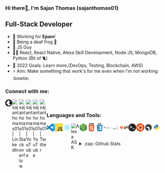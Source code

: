 ### Hi there👋, I'm Sajan Thomas (sajanthomas01) 

## Full-Stack Developer

- 🏢 Working for **Epam**!
- 🐸 Being a deaf frog 🤣
- 🎁 JS Guy
- 👨‍💻 React, React Native, Alexa Skill Development, Node JS, MongoDB, Python (Bit of 🐈)
- 🥅 2022 Goals: Learn more,(DevOps, Testing, Blockchain, AWS)
- ⚡ Aim: Make something that work's for me even when I'm not working :bowtie:

### Connect with me:

[<img align="left" alt="sajan.dev" width="22px" src="https://raw.githubusercontent.com/iconic/open-iconic/master/svg/globe.svg" />][website]
[<img align="left" alt="sajanthomas01 | LinkedIn" width="22px" src="https://cdn.jsdelivr.net/npm/simple-icons@v3/icons/linkedin.svg" />][linkedin]
[<img align="left" alt="sajanthomas01 | Stackoverflow" width="22px" src="https://cdn.jsdelivr.net/npm/simple-icons@3.6.0/icons/stackoverflow.svg" />][stackoverflow]
[<img align="left" alt="sajanthomas01 | YouTube" width="22px" src="https://cdn.jsdelivr.net/npm/simple-icons@v3/icons/youtube.svg" />][youtube]
[<img align="left" alt="sajanthomas01 | YouTube" width="22px" src="https://cdn.jsdelivr.net/npm/simple-icons@3.6.0/icons/medium.svg" />][medium]
[<img align="left" alt="sajanthomas01 | Twitter" width="22px" src="https://cdn.jsdelivr.net/npm/simple-icons@v3/icons/twitter.svg" />][twitter]

<br />

### Languages and Tools:

<img align="left" alt="Visual Studio Code" width="26px" src="https://raw.githubusercontent.com/github/explore/80688e429a7d4ef2fca1e82350fe8e3517d3494d/topics/visual-studio-code/visual-studio-code.png" />
<img align="left" alt="JavaScript" width="26px" src="https://raw.githubusercontent.com/github/explore/80688e429a7d4ef2fca1e82350fe8e3517d3494d/topics/javascript/javascript.png" />
<img align="left" alt="React" width="26px" src="https://raw.githubusercontent.com/github/explore/80688e429a7d4ef2fca1e82350fe8e3517d3494d/topics/react/react.png" />
<img align="left" alt="Alexa ASK" width="26px" src="https://m.media-amazon.com/images/G/01/AlexaDevPortal/alexa.CB473388935._CB1539290662_.png" />
<img align="left" alt="Node.js" width="26px" src="https://raw.githubusercontent.com/github/explore/80688e429a7d4ef2fca1e82350fe8e3517d3494d/topics/nodejs/nodejs.png" />
<img align="left" alt="HTML5" width="26px" src="https://raw.githubusercontent.com/github/explore/80688e429a7d4ef2fca1e82350fe8e3517d3494d/topics/html/html.png" />
<img align="left" alt="CSS3" width="26px" src="https://raw.githubusercontent.com/github/explore/80688e429a7d4ef2fca1e82350fe8e3517d3494d/topics/css/css.png" />
<img align="left" alt="MongoDB" width="26px" src="https://raw.githubusercontent.com/github/explore/80688e429a7d4ef2fca1e82350fe8e3517d3494d/topics/mongodb/mongodb.png" />
<img align="left" alt="MySQL" width="26px" src="https://raw.githubusercontent.com/github/explore/80688e429a7d4ef2fca1e82350fe8e3517d3494d/topics/mysql/mysql.png" />
<img align="left" alt="Git" width="26px" src="https://raw.githubusercontent.com/github/explore/80688e429a7d4ef2fca1e82350fe8e3517d3494d/topics/git/git.png" />
<img align="left" alt="Terminal" width="26px" src="https://raw.githubusercontent.com/github/explore/80688e429a7d4ef2fca1e82350fe8e3517d3494d/topics/terminal/terminal.png" />
<img align="left" alt="Ubuntu" width="26px" src="https://raw.githubusercontent.com/github/explore/80688e429a7d4ef2fca1e82350fe8e3517d3494d/topics/ubuntu/ubuntu.png" />
<img align="left" alt="Deno" width="26px" src="https://raw.githubusercontent.com/github/explore/361e2821e2dea67711cde99c9c40ed357061cf27/topics/deno/deno.png" />
<img align="left" alt="Python" width="26px" src="https://raw.githubusercontent.com/github/explore/361e2821e2dea67711cde99c9c40ed357061cf27/topics/python/python.png" />

## <br />

<details>
  <summary>:zap: Github Stats</summary>

  <img align="left" alt="sjanthomas01 Github Stats" src="https://github-readme-stats.vercel.app/api?username=sajanthomas01&include_all_commits=true&count_private=true&show_icons=true&line_height=20&title_color=7A7ADB&icon_color=2234AE&text_color=D3D3D3&bg_color=0,000000,130F40" />

</details>

[website]: https://sajan.dev
[twitter]: https://twitter.com/sajanthomas01
[youtube]: https://www.youtube.com/c/sajanthomas01
[linkedin]: https://www.linkedin.com/in/sajanthomas01/
[stackoverflow]: https://stackoverflow.com/users/8515675/sajanthomas01
[medium]: https://medium.com/@sajanthomas01
